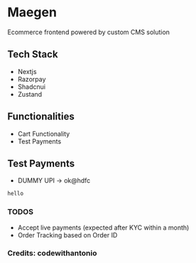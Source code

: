 # Maegen
Ecommerce frontend powered by custom CMS solution

## Tech Stack
- Nextjs
- Razorpay
- Shadcnui
- Zustand

## Functionalities
- Cart Functionality
- Test Payments

## Test Payments
- DUMMY UPI -> ok@hdfc

```bash
hello
```

### TODOS
- Accept live payments (expected after KYC within a month)
- Order Tracking based on Order ID

### Credits: codewithantonio

  

